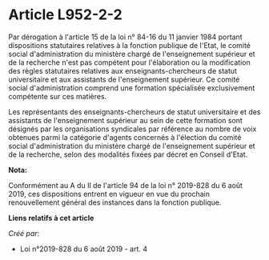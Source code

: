 # Article L952-2-2

Par dérogation à l'article 15 de la loi n° 84-16 du 11 janvier 1984 portant dispositions statutaires relatives à la fonction
publique de l'Etat, le comité social d'administration du ministère chargé de l'enseignement supérieur et de la recherche
n'est pas compétent pour l'élaboration ou la modification des règles statutaires relatives aux enseignants-chercheurs de
statut universitaire et aux assistants de l'enseignement supérieur. Ce comité social d'administration comprend une formation
spécialisée exclusivement compétente sur ces matières.

Les représentants des enseignants-chercheurs de statut universitaire et des assistants de l'enseignement supérieur au sein de
cette formation sont désignés par les organisations syndicales par référence au nombre de voix obtenues parmi la catégorie
d'agents concernés à l'élection du comité social d'administration du ministère chargé de l'enseignement supérieur et de la
recherche, selon des modalités fixées par décret en Conseil d'Etat.

**Nota:**

Conformément au A du II de l'article 94 de la loi n° 2019-828 du 6 août 2019, ces dispositions entrent en vigueur en vue du
prochain renouvellement général des instances dans la fonction publique.

**Liens relatifs à cet article**

_Créé par_:

  - Loi n°2019-828 du 6 août 2019 - art. 4
